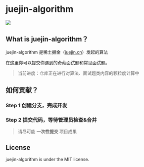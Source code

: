 
# juejin-algorithm

![](https://img.shields.io/badge/license-MIT-000000.svg)


## What is juejin-algorithm？

juejin-algorithm 是稀土掘金（[juejin.cn](https://juejin.cn/)）发起的算法

在这里你可以提交你遇到的奇葩面试题和常见面试题。

> 当前进度：仓库正在进行对算法、面试题类内容的颗粒度计算中   

## 如何贡献？

### Step 1  创建分支，完成开发



### Step 2  提交代码，等待管理员检查&合并


> 请尽可能 **一次性提交** 项目成果



## License

juejin-algorithm is under the MIT license. 
